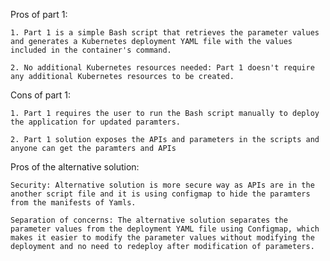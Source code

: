 Pros of part 1:

    1. Part 1 is a simple Bash script that retrieves the parameter values and generates a Kubernetes deployment YAML file with the values included in the container's command.

    2. No additional Kubernetes resources needed: Part 1 doesn't require any additional Kubernetes resources to be created.

Cons of part 1:

    1. Part 1 requires the user to run the Bash script manually to deploy the application for updated paramters.

    2. Part 1 solution exposes the APIs and parameters in the scripts and anyone can get the paramters and APIs


Pros of the alternative solution:

    Security: Alternative solution is more secure way as APIs are in the another script file and it is using configmap to hide the paramters from the manifests of Yamls. 

    Separation of concerns: The alternative solution separates the parameter values from the deployment YAML file using Configmap, which makes it easier to modify the parameter values without modifying the deployment and no need to redeploy after modification of parameters.